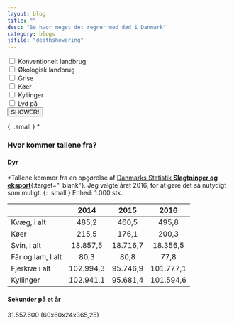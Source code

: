 ```yaml
---
layout: blog
title: ""
desc: "Se hvor meget det regner med død i Danmark"
category: blogs
jsfile: "deathshowering"
---
```



<div class="deathshowering-wrapper">

  <div class="farmer-kon">
    <input type="checkbox" id="kon" />
    Konventionelt landbrug
  </div>
  <div class="farmer-oeko">
    <input type="checkbox" id="oeko" />
    Økologisk landbrug
  </div>
  <div class="pigs">
    <input type="checkbox" id="pigs" />
    Grise
  </div>
  <div class="cows">
    <input type="checkbox" id="cows" />
    Køer
  </div>
  <div class="chickens">
    <input type="checkbox" id="chickens" />
    Kyllinger
  </div>
  <div class="sound">
    <input type="checkbox" id="sound" />
    Lyd på
  </div>

  <div class="knap-wrap">
    <input type="submit" value="SHOWER!" id="shower" />
  </div>

</div>


{: .small }
* 

### Hvor kommer tallene fra?

#### Dyr

*Tallene kommer fra en opgørelse af [Danmarks Statistik **Slagtninger og eksport**](https://www.dst.dk/da/Statistik/emner/erhvervslivets-sektorer/landbrug-gartneri-og-skovbrug/animalsk-produktion){:target="_blank"}. Jeg valgte året 2016, for at gøre det så nutydigt som muligt.
{: .small }
Enhed: 1.000 stk.

||2014|2015|2016|
|:----------|:----:|:----:|:----:|
| Kvæg, i alt	| 485,2 |	460,5 |	495,8 |
| Køer	| 215,5 |	176,1 |	200,3 |
| Svin, i alt	| 18.857,5 |	18.716,7 |	18.356,5 |
| Får og lam, I alt	| 80,3 |	80,8 |	77,8 |
| Fjerkræ i alt	| 102.994,3 |	95.746,9 |  101.777,1 |
| Kyllinger	| 102.941,1 |	95.681,4 |	101.594,6 |


#### Sekunder på et år

31.557.600 (60x60x24x365,25)



